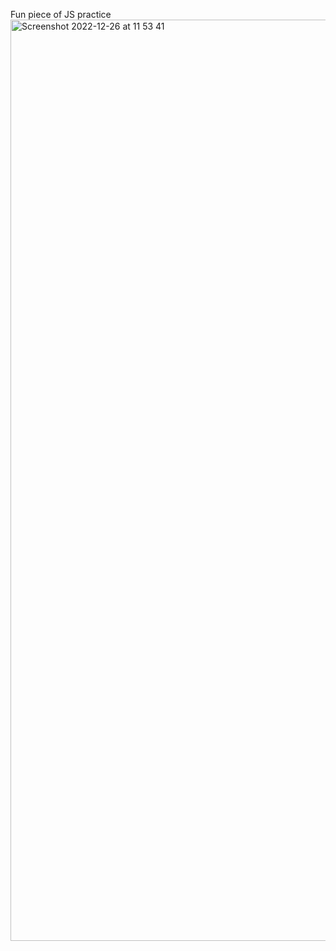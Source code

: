 Fun piece of JS practice 
<img width="1474" alt="Screenshot 2022-12-26 at 11 53 41" src="https://user-images.githubusercontent.com/59801811/209540906-2de243db-45ae-4a2f-b053-bf35ff19c16f.png">
